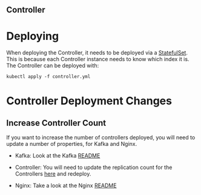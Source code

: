 Controller
----------

# Deploying

When deploying the Controller, it needs to be deployed via a
[StatefulSet][StatefulSet]. This is because each Controller
instance needs to know which index it is. The Controller
can be deployed with:

```
kubectl apply -f controller.yml
```

# Controller Deployment Changes
## Increase Controller Count

If you want to increase the number of controllers deployed,
you will need to update a number of properties, for Kafka and Nginx.

* Kafka: Look at the Kafka [README](https://github.com/apache/incubator-openwhisk-deploy-kube/blob/master/kubernetes/kafka/README.md)

* Controller: You will need to update the replication count for the
  Controllers [here](https://github.com/apache/incubator-openwhisk-deploy-kube/tree/master/kubernetes/controller/controller.yml#L10)
  and redeploy.

* Nginx: Take a look at the Nginx [README](https://github.com/apache/incubator-openwhisk-deploy-kube/blob/master/kubernetes/nginx/README.md#increase-controller-count)

[StatefulSet]: https://kubernetes.io/docs/concepts/workloads/controllers/statefulset/
